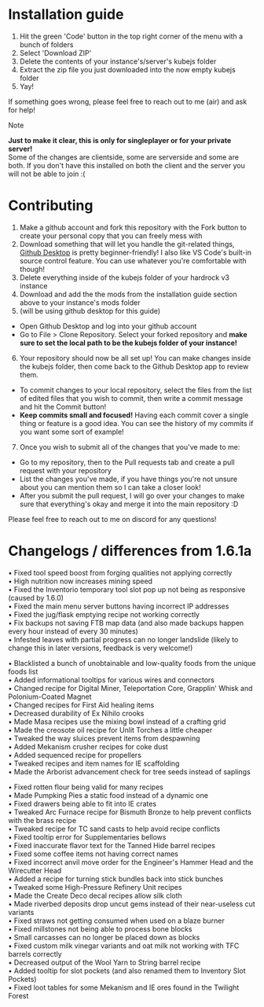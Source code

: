 # Installation guide
1. Hit the green 'Code' button in the top right corner of the menu with a bunch of folders
2. Select 'Download ZIP'
3. Delete the contents of your instance's/server's kubejs folder
4. Extract the zip file you just downloaded into the now empty kubejs folder
5. Yay!

If something goes wrong, please feel free to reach out to me (air) and ask for help!

> [!note]
> **Just to make it clear, this is only for singleplayer or for your private server!**  
> Some of the changes are clientside, some are serverside and some are both. If you don't have this installed on both the client and the server you will not be able to join :(

# Contributing
1. Make a github account and fork this repository with the Fork button to create your personal copy that you can freely mess with
2. Download something that will let you handle the git-related things, [Github Desktop](https://desktop.github.com/download/) is pretty beginner-friendly! I also like VS Code's built-in source control feature. You can use whatever you're comfortable with though!
3. Delete everything inside of the kubejs folder of your hardrock v3 instance
4. Download and add the the mods from the installation guide section above to your instance's mods folder
5. (will be using github desktop for this guide)
- Open Github Desktop and log into your github account
- Go to File > Clone Repository. Select your forked repository and **make sure to set the local path to be the kubejs folder of your instance!**
6. Your repository should now be all set up! You can make changes inside the kubejs folder, then come back to the Github Desktop app to review them.
- To commit changes to your local repository, select the files from the list of edited files that you wish to commit, then write a commit message and hit the Commit button!
- **Keep commits small and focused!** Having each commit cover a single thing or feature is a good idea. You can see the history of my commits if you want some sort of example!
7. Once you wish to submit all of the changes that you've made to me:
- Go to my repository, then to the Pull requests tab and create a pull request with your repository
- List the changes you've made, if you have things you're not unsure about you can mention them so I can take a closer look!
- After you submit the pull request, I will go over your changes to make sure that everything's okay and merge it into the main repository :D

Please feel free to reach out to me on discord for any questions!



# Changelogs / differences from 1.6.1a
• Fixed tool speed boost from forging qualities not applying correctly <br/>
• High nutrition now increases mining speed <br/>
• Fixed the Inventorio temporary tool slot pop up not being as responsive (caused by 1.6.0) <br/>
• Fixed the main menu server buttons having incorrect IP addresses <br/>
• Fixed the jug/flask emptying recipe not working correctly <br/>
• Fix backups not saving FTB map data (and also made backups happen every hour instead of every 30 minutes) <br/>
• Infested leaves with partial progress can no longer landslide (likely to change this in later versions, feedback is very welcome!) <br/>

• Blacklisted a bunch of unobtainable and low-quality foods from the unique foods list <br/>
• Added informational tooltips for various wires and connectors <br/>
• Changed recipe for Digital Miner, Teleportation Core, Grapplin' Whisk and Polonium-Coated Magnet <br/>
• Changed recipes for First Aid healing items <br/>
• Decreased durability of Ex Nihilo crooks <br/>
• Made Masa recipes use the mixing bowl instead of a crafting grid <br/>
• Made the creosote oil recipe for Unlit Torches a little cheaper <br/>
• Tweaked the way sluices prevent items from despawning <br/>
• Added Mekanism crusher recipes for coke dust <br/>
• Added sequenced recipe for propellers <br/>
• Tweaked recipes and item names for IE scaffolding <br/>
• Made the Arborist advancement check for tree seeds instead of saplings <br/>

• Fixed rotten flour being valid for many recipes <br/>
• Made Pumpking Pies a static food instead of a dynamic one <br/>
• Fixed drawers being able to fit into IE crates <br/>
• Tweaked Arc Furnace recipe for Bismuth Bronze to help prevent conflicts with the brass recipe <br/>
• Tweaked recipe for TC sand casts to help avoid recipe conflicts <br/>
• Fixed tooltip error for Supplementaries bellows <br/>
• Fixed inaccurate flavor text for the Tanned Hide barrel recipes <br/>
• Fixed some coffee items not having correct names <br/>
• Fixed incorrect anvil move order for the Engineer's Hammer Head and the Wirecutter Head <br/>
• Added a recipe for turning stick bundles back into stick bunches <br/>
• Tweaked some High-Pressure Refinery Unit recipes <br/>
• Made the Create Deco decal recipes allow silk cloth <br/>
• Made riverbed deposits drop uncut gems instead of their near-useless cut variants <br/>
• Fixed straws not getting consumed when used on a blaze burner <br/>
• Fixed millstones not being able to process bone blocks <br/>
• Small carcasses can no longer be placed down as blocks <br/>
• Fixed custom milk vinegar variants and oat milk not working with TFC barrels correctly <br/>
• Decreased output of the Wool Yarn to String barrel recipe <br/>
• Added tooltip for slot pockets (and also renamed them to Inventory Slot Pockets) <br/>
• Fixed loot tables for some Mekanism and IE ores found in the Twilight Forest <br/>
